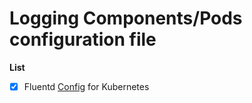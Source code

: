 # Logging Components/Pods configuration file

**List**

   - [x] Fluentd [Config](https://github.com/amitkumarj441/gsoc17-cncf/blob/master/codes/filter/logging-fluentd-cm_filter-k8s-core.yaml) for Kubernetes 
